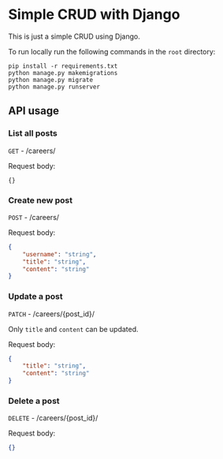 # Simple CRUD with Django

This is just a simple CRUD using Django.

To run locally run the following commands in the `root` directory:
```
pip install -r requirements.txt
python manage.py makemigrations
python manage.py migrate
python manage.py runserver
```

## API usage

### List all posts
`GET` - /careers/

Request body:
```
{}
```

### Create new post
`POST` - /careers/

Request body:
```json
{
    "username": "string",
    "title": "string",
    "content": "string"
}
```

### Update a post
`PATCH` - /careers/{post_id}/

Only `title` and `content` can be updated.

Request body:
```json
{
    "title": "string",
    "content": "string"
}
```

### Delete a post
`DELETE` - /careers/{post_id}/

Request body:
```json
{}
```
